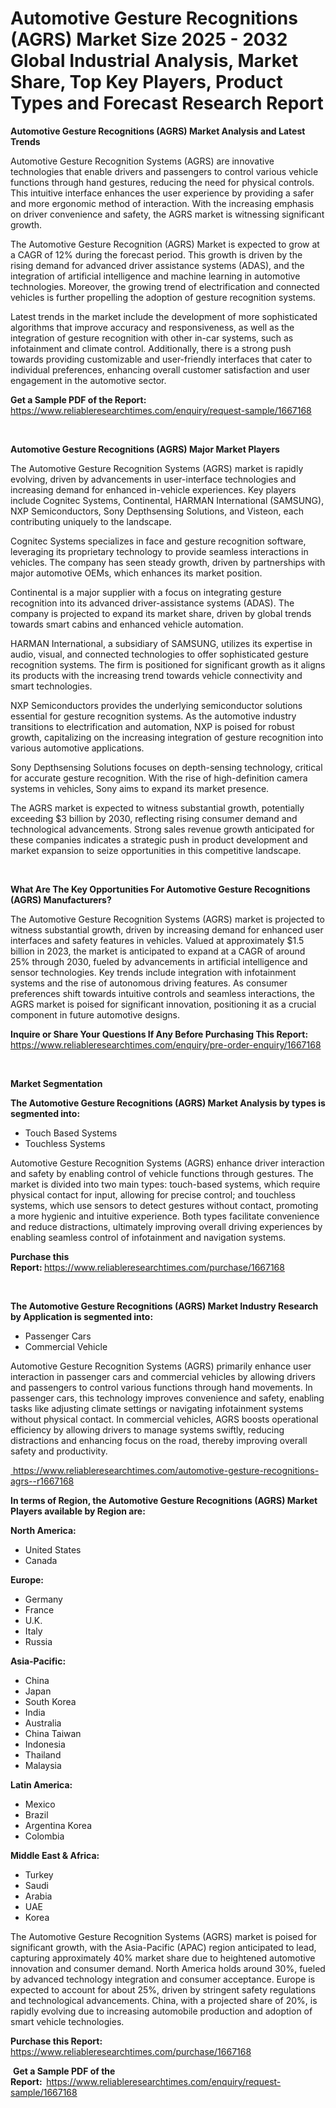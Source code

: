 <p><h1>Automotive Gesture Recognitions (AGRS) Market Size 2025 - 2032 Global Industrial Analysis, Market Share, Top Key Players, Product Types and Forecast Research Report</h1></p><p><strong>Automotive Gesture Recognitions (AGRS) Market Analysis and Latest Trends</strong></p>
<p><p>Automotive Gesture Recognition Systems (AGRS) are innovative technologies that enable drivers and passengers to control various vehicle functions through hand gestures, reducing the need for physical controls. This intuitive interface enhances the user experience by providing a safer and more ergonomic method of interaction. With the increasing emphasis on driver convenience and safety, the AGRS market is witnessing significant growth.</p><p>The Automotive Gesture Recognition (AGRS) Market is expected to grow at a CAGR of 12% during the forecast period. This growth is driven by the rising demand for advanced driver assistance systems (ADAS), and the integration of artificial intelligence and machine learning in automotive technologies. Moreover, the growing trend of electrification and connected vehicles is further propelling the adoption of gesture recognition systems.</p><p>Latest trends in the market include the development of more sophisticated algorithms that improve accuracy and responsiveness, as well as the integration of gesture recognition with other in-car systems, such as infotainment and climate control. Additionally, there is a strong push towards providing customizable and user-friendly interfaces that cater to individual preferences, enhancing overall customer satisfaction and user engagement in the automotive sector.</p></p>
<p><strong>Get a Sample PDF of the Report:&nbsp;</strong> <a href="https://www.reliableresearchtimes.com/enquiry/request-sample/1667168?utm_campaign=3051&utm_medium=2&utm_source=Github&utm_content=ia&utm_term=16042025&utm_id=automotive-gesture-recognitions-agrs">https://www.reliableresearchtimes.com/enquiry/request-sample/1667168</a></p>
<p>&nbsp;</p>
<p><strong>Automotive Gesture Recognitions (AGRS) Major Market Players</strong></p>
<p><p>The Automotive Gesture Recognition Systems (AGRS) market is rapidly evolving, driven by advancements in user-interface technologies and increasing demand for enhanced in-vehicle experiences. Key players include Cognitec Systems, Continental, HARMAN International (SAMSUNG), NXP Semiconductors, Sony Depthsensing Solutions, and Visteon, each contributing uniquely to the landscape.</p><p>Cognitec Systems specializes in face and gesture recognition software, leveraging its proprietary technology to provide seamless interactions in vehicles. The company has seen steady growth, driven by partnerships with major automotive OEMs, which enhances its market position.</p><p>Continental is a major supplier with a focus on integrating gesture recognition into its advanced driver-assistance systems (ADAS). The company is projected to expand its market share, driven by global trends towards smart cabins and enhanced vehicle automation.</p><p>HARMAN International, a subsidiary of SAMSUNG, utilizes its expertise in audio, visual, and connected technologies to offer sophisticated gesture recognition systems. The firm is positioned for significant growth as it aligns its products with the increasing trend towards vehicle connectivity and smart technologies.</p><p>NXP Semiconductors provides the underlying semiconductor solutions essential for gesture recognition systems. As the automotive industry transitions to electrification and automation, NXP is poised for robust growth, capitalizing on the increasing integration of gesture recognition into various automotive applications.</p><p>Sony Depthsensing Solutions focuses on depth-sensing technology, critical for accurate gesture recognition. With the rise of high-definition camera systems in vehicles, Sony aims to expand its market presence.</p><p>The AGRS market is expected to witness substantial growth, potentially exceeding $3 billion by 2030, reflecting rising consumer demand and technological advancements. Strong sales revenue growth anticipated for these companies indicates a strategic push in product development and market expansion to seize opportunities in this competitive landscape.</p></p>
<p>&nbsp;</p>
<p><strong>What Are The Key Opportunities For Automotive Gesture Recognitions (AGRS) Manufacturers?</strong></p>
<p><p>The Automotive Gesture Recognition Systems (AGRS) market is projected to witness substantial growth, driven by increasing demand for enhanced user interfaces and safety features in vehicles. Valued at approximately $1.5 billion in 2023, the market is anticipated to expand at a CAGR of around 25% through 2030, fueled by advancements in artificial intelligence and sensor technologies. Key trends include integration with infotainment systems and the rise of autonomous driving features. As consumer preferences shift towards intuitive controls and seamless interactions, the AGRS market is poised for significant innovation, positioning it as a crucial component in future automotive designs.</p></p>
<p><strong>Inquire or Share Your Questions If Any Before Purchasing This Report:</strong> <a href="https://www.reliableresearchtimes.com/enquiry/pre-order-enquiry/1667168?utm_campaign=3051&utm_medium=2&utm_source=Github&utm_content=ia&utm_term=16042025&utm_id=automotive-gesture-recognitions-agrs">https://www.reliableresearchtimes.com/enquiry/pre-order-enquiry/1667168</a></p>
<p>&nbsp;</p>
<p><strong>Market Segmentation</strong></p>
<p><strong>The Automotive Gesture Recognitions (AGRS) Market Analysis by types is segmented into:</strong></p>
<p><ul><li>Touch Based Systems</li><li>Touchless Systems</li></ul></p>
<p><p>Automotive Gesture Recognition Systems (AGRS) enhance driver interaction and safety by enabling control of vehicle functions through gestures. The market is divided into two main types: touch-based systems, which require physical contact for input, allowing for precise control; and touchless systems, which use sensors to detect gestures without contact, promoting a more hygienic and intuitive experience. Both types facilitate convenience and reduce distractions, ultimately improving overall driving experiences by enabling seamless control of infotainment and navigation systems.</p></p>
<p><strong>Purchase this Report:&nbsp;</strong><a href="https://www.reliableresearchtimes.com/purchase/1667168?utm_campaign=3051&utm_medium=2&utm_source=Github&utm_content=ia&utm_term=16042025&utm_id=automotive-gesture-recognitions-agrs">https://www.reliableresearchtimes.com/purchase/1667168</a></p>
<p>&nbsp;</p>
<p><strong>The Automotive Gesture Recognitions (AGRS) Market Industry Research by Application is segmented into:</strong></p>
<p><ul><li>Passenger Cars</li><li>Commercial Vehicle</li></ul></p>
<p><p>Automotive Gesture Recognition Systems (AGRS) primarily enhance user interaction in passenger cars and commercial vehicles by allowing drivers and passengers to control various functions through hand movements. In passenger cars, this technology improves convenience and safety, enabling tasks like adjusting climate settings or navigating infotainment systems without physical contact. In commercial vehicles, AGRS boosts operational efficiency by allowing drivers to manage systems swiftly, reducing distractions and enhancing focus on the road, thereby improving overall safety and productivity.</p></p>
<p><a href="https://www.reliableresearchtimes.com/automotive-gesture-recognitions-agrs--r1667168?utm_campaign=3051&utm_medium=2&utm_source=Github&utm_content=ia&utm_term=16042025&utm_id=automotive-gesture-recognitions-agrs">&nbsp;https://www.reliableresearchtimes.com/automotive-gesture-recognitions-agrs--r1667168</a></p>
<p><strong>In terms of Region, the Automotive Gesture Recognitions (AGRS) Market Players available by Region are:</strong></p>
<p>
    <p> <strong> North America: </strong>
        <ul>
            <li>United States</li>
            <li>Canada</li>
        </ul>
        </p> 
    <p> <strong> Europe: </strong>
        <ul>
            <li>Germany</li>
            <li>France</li>
            <li>U.K.</li>
            <li>Italy</li>
            <li>Russia</li>
        </ul>
        </p> 
    <p> <strong> Asia-Pacific: </strong>
        <ul>
            <li>China</li>
            <li>Japan</li>
            <li>South Korea</li>
            <li>India</li>
            <li>Australia</li>
            <li>China Taiwan</li>
            <li>Indonesia</li>
            <li>Thailand</li>
            <li>Malaysia</li>
        </ul>
        </p> 
    <p> <strong> Latin America: </strong>
        <ul>
            <li>Mexico</li>
            <li>Brazil</li>
            <li>Argentina Korea</li>
            <li>Colombia</li>
        </ul>
        </p> 
    <p> <strong> Middle East & Africa: </strong>
        <ul>
            <li>Turkey</li>
            <li>Saudi</li>
            <li>Arabia</li>
            <li>UAE</li>
            <li>Korea</li>
        </ul>
    </p>
    </p>
<p><p>The Automotive Gesture Recognition Systems (AGRS) market is poised for significant growth, with the Asia-Pacific (APAC) region anticipated to lead, capturing approximately 40% market share due to heightened automotive innovation and consumer demand. North America holds around 30%, fueled by advanced technology integration and consumer acceptance. Europe is expected to account for about 25%, driven by stringent safety regulations and technological advancements. China, with a projected share of 20%, is rapidly evolving due to increasing automobile production and adoption of smart vehicle technologies.</p></p>
<p><strong>Purchase this Report: </strong><a href="https://www.reliableresearchtimes.com/purchase/1667168?utm_campaign=3051&utm_medium=2&utm_source=Github&utm_content=ia&utm_term=16042025&utm_id=automotive-gesture-recognitions-agrs">https://www.reliableresearchtimes.com/purchase/1667168</a></p>
<p>&nbsp;<strong>Get a Sample PDF of the Report:&nbsp;&nbsp;</strong><a href="https://www.reliableresearchtimes.com/enquiry/request-sample/1667168?utm_campaign=3051&utm_medium=2&utm_source=Github&utm_content=ia&utm_term=16042025&utm_id=automotive-gesture-recognitions-agrs">https://www.reliableresearchtimes.com/enquiry/request-sample/1667168</a></p>
<p><strong></strong></p>
<p><p></p><p></p><p></p></p>